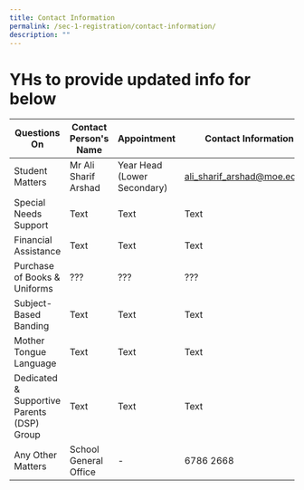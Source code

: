 ```yaml
---
title: Contact Information
permalink: /sec-1-registration/contact-information/
description: ""
---
```

# YHs to provide updated info for below


| Questions On | Contact Person's Name | Appointment | Contact Information |
| -------- | -------- | -------- | -------- |
| Student Matters    | Mr Ali Sharif Arshad     | Year Head<br>(Lower Secondary)     | [ali\_sharif\_arshad@moe.edu.sg](mailto:ali_sharif_arshad@moe.edu.sg)     |
| Special Needs Support     | Text     | Text     | Text     |
| Financial Assistance     | Text     | Text     | Text     |
| Purchase of Books & Uniforms     | ???     | ???     | ???     |
| Subject-Based Banding     | Text     | Text     | Text     |
| Mother Tongue Language     | Text     | Text     | Text     |
| Dedicated & Supportive Parents (DSP) Group     | Text     | Text     | Text     |
| Any Other Matters    | School General Office     | -     | 6786 2668   |